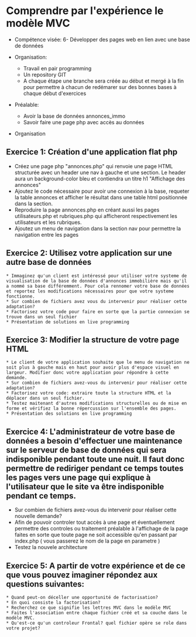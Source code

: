 # Comprendre par l'expérience le modèle MVC
* Compétence visée: 6- Développer des pages web en lien avec une base de données
* Organisation:
  * Travail en pair programming
  * Un repository GIT
  * A chaque étape une branche sera créée au début et mergé à la fin pour permettre à chacun de redémarer sur des bonnes bases à chaque début d'exercices
* Préalable:
  * Avoir la base de données annonces_immo
  * Savoir faire une page php avec accès au données

* Organisation

## Exercice 1: Création d'une application flat php
  * Créez une page php "annonces.php" qui renvoie une page HTML structurée avec un header une nav à gauche et une section. Le header aura un background-color bleu et contiendra un titre h1 "Affichage des annonces"
  * Ajoutez le code nécessaire pour avoir une connexion à la base, requeter la table annonces et afficher le résultat dans une table html positionnée dans la section.
  * Reproduire la page annonces.php en créant aussi les pages utilisateurs.php et rubriques.php qui afficheront respectivement les utilisateurs et les rubriques.
  * Ajoutez un menu de navigation dans la section nav pour permettre la navigation entre les pages

## Exercice 2: Utilisez votre application sur une autre base de données
    * Immaginez qu'un client est intéressé pour utiliser votre systeme de visualisation de la base de données d'annonces immobilière mais qu'il a nommé sa base différemment. Pour cela rennomer votre base de données et reportez les modifications nécessaires pour que votre systeme fonctionne.
    * Sur combien de fichiers avez vous du intervenir pour réaliser cette adaptation?
    * Factorisez votre code pour faire en sorte que la partie connexion se trouve dans un seul fichier
    * Présentation de solutions en live programming

## Exercice 3: Modifier la structure de votre page HTML
    * Le client de votre application souhaite que le menu de navigation ne soit plus à gauche mais en haut pour avoir plus d'espace visuel en largeur. Modifier donc votre application pour répondre à cette demande.
    * Sur combien de fichiers avez-vous du intervenir pour réaliser cette adaptation?
    * Factorisez votre code: extraire toute la structure HTML et la déplacer dans un seul fichier.
    * Testez maitenant d'autres modifications structurelles ou de mise en forme et vérifiez la bonne répercussion sur l'ensemble des pages.
    * Présentation des solutions en live programming

## Exercice 4: L'administrateur de votre base de données a besoin d'effectuer une maintenance sur le serveur de base de données qui sera indisponible pendant toute une nuit. Il faut donc permettre de rediriger pendant ce temps toutes les pages vers une page qui explique à l'utilisateur que le site va être indisponible pendant ce temps.
  * Sur combien de fichiers avez-vous du intervenir pour réaliser cette nouvelle demande?
  * Afin de pouvoir controler tout accès à une page et éventuellement permettre des controles ou traitement préalable à l'affichage de la page faites en sorte que toute page ne soit accessible qu'en passant par index.php ( vous passerez le nom de la page en parametre )
  * Testez la nouvele architecture

## Exercice 5: A partir de votre expérience et de ce que vous pouvez imaginer répondez aux questions suivantes:
    * Quand peut-on déceller une opportunité de factorisation?
    * En quoi consiste la factorisation?
    * Recherchez ce que signifie les lettres MVC dans le modèle MVC
    * Faites l'association entre chaque fichier créé et sa couche dans le modèle MVC.
    * Qu'est-ce qu'un controleur Frontal? quel fichier opère se role dans votre projet?


